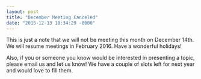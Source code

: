 ```yaml
---
layout: post
title: "December Meeting Canceled"
date: "2015-12-13 18:34:29 -0600"
---
```


This is just a note that we will not be meeting this month on December 14th. We
will resume meetings in February 2016. Have a wonderful holidays!

Also, if you or someone you know would be interested in presenting a topic,
please email us and let us know! We have a couple of slots left for next year
and would love to fill them.
